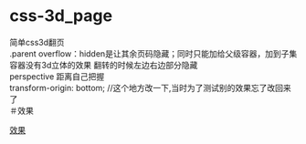 # css-3d_page
简单css3d翻页<br>
.parent overflow：hidden是让其余页码隐藏；同时只能加给父级容器，加到子集容器没有3d立体的效果 翻转的时候左边右边部分隐藏<br>
perspective 距离自己把握<br>
transform-origin: bottom; //这个地方改一下,当时为了测试别的效果忘了改回来了<br>
＃效果

<a href ='https://w675179089.github.io/css-3d_page/css翻页2.html'>效果</a>
